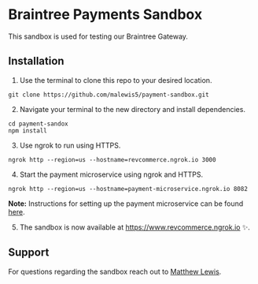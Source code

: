 # Braintree Payments Sandbox

This sandbox is used for testing our Braintree Gateway.

## Installation

1. Use the terminal to clone this repo to your desired location.

```console
git clone https://github.com/malewis5/payment-sandbox.git
```
2. Navigate your terminal to the new directory and install dependencies.

```console
cd payment-sandox 
npm install
```
3. Use ngrok to run using HTTPS.

```console
ngrok http --region=us --hostname=revcommerce.ngrok.io 3000
```
4. Start the payment microservice using ngrok and HTTPS.
```console
ngrok http --region=us --hostname=payment-microservice.ngrok.io 8082
```
**Note:** Instructions for setting up the payment microservice can be found <a href="https://github.com/PeakActivity/revcommerce-payment-ms" target="_blank">here</a>.

5. The sandbox is now available at <a href="https://www.revcommerce.ngrok.io" alt="RevCommerce Payments Sandbox" target="_blank">https://www.revcommerce.ngrok.io</a> ✨. 

## Support
For questions regarding the sandbox reach out to [Matthew Lewis](mailto:mlewis@peakactivity.com "Send email to Matthew Lewis").

